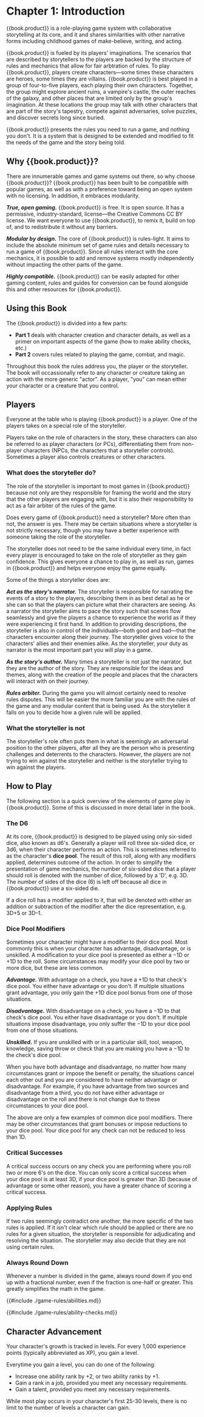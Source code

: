# Chapter 1: Introduction

{{book.product}} is a role-playing game system with collaborative storytelling
at its core, and it and shares similarities with other narrative forms including
childhood games of make-believe, writing, and acting.

{{book.product}} is fueled by its players' imaginations. The scenarios that are
described by storytellers to the players are backed by the structure of rules
and mechanics that allow for fair arbtration of rules. To play {{book.product}},
players create characters—some times these characters are heroes, some times
they are villains. {{book.product}} is best played in a group of four-to-five
players, each playing their own characters. Together, the group might explore
ancient ruins, a vampire's castle, the outer reaches of the galaxy, and other
places that are limited only by the group's imagination. At these locations the
group may talk with other characters that are part of the story's tapestry,
compete against adversaries, solve puzzles, and discover secrets long since
buried.

{{book.product}} presents the rules you need to run a game, and nothing you
don't. It is a system that is designed to be extended and modified to fit the
needs of the game and the story being told.

## Why {{book.product}}?
There are innumerable games and game systems out there, so why choose
{{book.product}}? {{book.product}} has been built to be compatible with popular
games, as well as with a preference toward being an open system with no
licensing. In addition, it embraces modularity.

___True, open gaming.___ {{book.product}} is free. It is open source. It has a
permissive, industry-standard, license—the Creative Commons CC BY license. We
want everyone to use {{book.product}}, to remix it, build on top of, and to
redistribute it without any barriers.

___Modular by design.___ The core of {{book.product}} is rules-light. It aims to
include the absolute minimum set of game rules and details necessary to run a
game of {{book.product}}. Since all rules interact with the core mechanics, it
is possible to add and remove systems mostly independently without impacting the
other parts of the game.

___Highly compatible.___ {{book.product}} can be easily adapted for other gaming
content, rules and guides for conversion can be found alongside this and other
resources for {{book.product}}.

## Using this Book
The {{book.product}} is divided into a few parts:

- **Part 1** deals with character creation and character details, as well as a
  primer on important aspects of the game (how to make ability checks, etc.)
- **Part 2** covers rules related to playing the game, combat, and magic.

Throughout this book the rules address you, the player or the storyteller. The
book will occassionally refer to any character or creature taking an action with
the more generic "actor". As a player, "you" can mean either your character or a
creature that you control.

## Players
Everyone at the table who is playing {{book.product}} is a player. One of
the players takes on a special role of the storyteller.

Players take on the role of characters in the story, these characters can also
be referred to as player characters (or PCs), differentiating them from
non-player characters (NPCs, the characters that a storyteller controls).
Sometimes a player also controls creatures or other characters.

### What does the storyteller do?
The role of the storyteller is important to most games in {{book.product}}
because not only are they responsible for framing the world and the story that
the other players are engaging with, but it is also their responsibility to act
as a fair arbiter of the rules of the game.

Does every game of {{book.product}} need a storyteller? More often than not, the
answer is yes. There may be certain situations where a storyteller is not
strictly necessary, though you may have a better experience with someone taking
the role of the storyteller.

The storyteller does not need to be the same individual every time, in fact
every player is encouraged to take on the role of storyteller as they gain
confidence. This gives everyone a chance to play in, as well as run, games in
{{book.product}} and helps everyone enjoy the game equally.

Some of the things a storyteller does are:

___Act as the story's narrator.___ The storyteller is responsible for narrating
the events of a story to the players, describing them in as best detail as he or
she can so that the players can picture what their characters are seeing. As a
narrator the storyteller aims to pace the story such that scenes flow seamlessly
and give the players a chance to experience the world as if they were
experiencing it first hand. In addition to providing descriptions, the
storyteller is also in control of the individuals—both good and bad—that the
characters encounter along their journey. The storyteller gives voice to the
characters' allies and their enemies alike. As the storyteller, your duty as
narrator is the most important part you will play in a game.

___As the story's author.___ Many times a storyteller is not just the narrator,
but they are the author of the story. They are responsible for the ideas and
themes, along with the creation of the people and places that the characters
will interact with on their journey.

___Rules arbiter.___ During the game you will almost certainly need to resolve
rules disputes. This will be easier the more familiar you are with the rules of
the game and any modular content that is being used. As the storyteller it falls
on you to decide how a given rule will be applied.

### What the storyteller is not
The storyteller's role often puts them in what is seemingly an adversarial
position to the other players, after all they are the person who is presenting
challenges and deterrents to the characters. However, the players are not trying
to win against the storyteller and neither is the storyteller trying to win
against the players.

## How to Play
The following section is a quick overview of the elements of game play in
{{book.product}}. Some of this is discussed in more detail later in the book.

### The D6
At its core, {{book.product}} is designed to be played using only six-sided
dice, also known as d6's. Generally a player will roll three six-sided dice, or
3d6, when their character performs an action. This is sometimes referred to as
the character's **dice pool**. The result of this roll, along with any modifiers
applied, determines outcome of the action. In order to simplify the presentation
of game mechanics, the number of six-sided dice that a player should roll is
denoted with the number of dice, followed by a 'D', e.g. 3D. The number of sides
of the dice (6) is left off because all dice in {{book.product}} use a six-sided
die.

If a dice roll has a modifier applied to it, that will be denoted with either an
addition or subtraction of the modifier after the dice representation, e.g. 3D+5
or 3D–1.

### Dice Pool Modifiers
Sometimes your character might have a modifier to their dice pool. Most commonly
this is when your character has advantage, disadvantage, or is unskilled. A
modification to your dice pool is presented as either a &minus;1D or +1D to the
roll. Some circumstances may modify your dice pool by two or more dice, but
these are less common.

___Advantage.___ With advantage on a check, you have a +1D to that check's dice
  pool. You either have advantage or you don't. If multiple situations grant
  advantage, you only gain the +1D dice pool bonus from one of those situations.

___Disadvantage.___ With disadvantage on a check, you have a &minus;1D to that
  check's dice pool. You either have disadvantage or you don't. If multiple
  situations impose disadvantage, you only suffer the &minus;1D to your dice
  pool from one of those situations.

___Unskilled.___ If you are unskilled with or in a particular skill, tool,
  weapon, knowledge, saving throw or check that you are making you have a
  &minus;1D to the check's dice pool.

When you have both advantage and disadvantage, no matter how many circumstances
grant or impose the benefit or penalty, the situations cancel each other out and
you are considered to have neither advantage or disadvantage. For example, if
you have advantage from two sources and disadvantage from a third, you do not
have either advantage or disadvantage on the roll and there is not change due to
these circumstances to your dice pool.

The above are only a few examples of common dice pool modifiers. There may be
other circumstances that grant bonuses or impose reductions to your dice pool.
Your dice pool for any check can not be reduced to less than 1D.

### Critical Successes
A critical success occurs on any check you are performing where you roll two
or more 6's on the dice. You can only score a critical success when your dice
pool is at least 3D, if your dice pool is greater than 3D (because of advantage
or some other reason), you have a greater chance of scoring a critical success.

### Applying Rules
If two rules seemingly contradict one another, the more specific of the two
rules is applied. If it isn't clear which rule should be applied or there are no
rules for a given situation, the storyteller is responsible for adjudicating and
resolving the situation. The storyteller may also decide that they are not using
certain rules.

### Always Round Down
Whenever a number is divided in the game, always round down if you end up with a
fractional number, even if the fraction is one-half or greater. This greatly
simplifies the math in the game.

{{#include ./game-rules/abilities.md}}

{{#include ./game-rules/ability-checks.md}}

## Character Advancement
Your character's growth is tracked in levels. For every 1,000 experience points
(typically abbreviated as XP), you gain a level.

Everytime you gain a level, you can do one of the following:

- Increase one ability rank by +2, or two ability ranks by +1.
- Gain a rank in a job, provided you meet any necessary requirements.
- Gain a talent, provided you meet any necessary requirements.

While most play occurs in your character's first 25-30 levels, there is no limit
to the number of levels a character can gain.